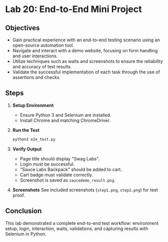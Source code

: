 # Lab 20: End-to-End Mini Project

## Objectives
- Gain practical experience with an end-to-end testing scenario using an open-source automation tool.
- Navigate and interact with a demo website, focusing on form handling and user interactions.
- Utilize techniques such as waits and screenshots to ensure the reliability and accuracy of test results.
- Validate the successful implementation of each task through the use of assertions and checks.

## Steps
1. **Setup Environment**
   - Ensure Python 3 and Selenium are installed.
   - Install Chrome and matching ChromeDriver.

2. **Run the Test**
   ```bash
   python3 e2e_test.py
   ```

3. **Verify Output**
   - Page title should display "Swag Labs".
   - Login must be successful.
   - "Sauce Labs Backpack" should be added to cart.
   - Cart badge must validate correctly.
   - Screenshot is saved as `saucedemo_result.png`.

4. **Screenshots**
   See included screenshots (`step1.png`, `step2.png`) for test proof.

## Conclusion
This lab demonstrated a complete end-to-end test workflow: environment setup, login, interaction, waits, validations, and capturing results with Selenium in Python.
